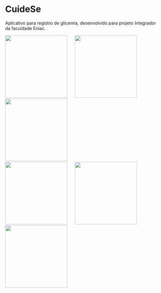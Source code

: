 # CuideSe
Aplicativo para registro de glicemia, desenvolvido para projeto Integrador da faculdade Eniac.

<img src="https://user-images.githubusercontent.com/66964752/142785765-d52fc382-7b68-45f6-b90d-5084d172e2fd.png" width="200"/> &nbsp;&nbsp;&nbsp;&nbsp; <img src="https://user-images.githubusercontent.com/66964752/142785774-1f5bf497-3619-4882-879a-9249cdbe92ba.png" width="200"/> &nbsp;&nbsp;&nbsp;&nbsp; <img src="https://user-images.githubusercontent.com/66964752/142785777-b34e10f0-316f-40b5-a4ae-d0c6e8562c9f.png" width="200"/> &nbsp;&nbsp;&nbsp;&nbsp; <br>
<img src="https://user-images.githubusercontent.com/66964752/142785782-a276ccc9-7d70-4cfe-9d9c-ace778365511.png" width="200"/> &nbsp;&nbsp;&nbsp;&nbsp; <img src="https://user-images.githubusercontent.com/66964752/142785784-44d442d9-d0ae-41ad-945d-75031713cf26.png" width="200"/> &nbsp;&nbsp;&nbsp;&nbsp; <img src="https://user-images.githubusercontent.com/66964752/142785786-ca39dc4d-ef5f-4968-92be-3650c7d8401f.png" width="200"/>
 
